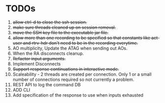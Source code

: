 # TODOs

1. <s>allow ctrl-d to close the ssh session.</s>
2. <s>make sure threads cleaned up on session removal.</s>
3. <s>move the SSH key file to the executable jar file.</s>
4. <s>allow more than one recording to be specified so that constants like act-user and rtrv-hdr don't need to be in the recording everytime.</s>
5. AO multiplicity, Update the ATAG when sending out AOs.
6. When the RA disconnects cleanup.
7. <s>Refactor input arguments.</s>
8. Implement Disconnects
9. <s>Support response continuations in interactive mode.</s>
10. Scaleability - 2 threads are created per connection. Only 1 or a small number of connections required so not currently a problem.
11. REST API to log the command DB
12. ADD CLI
13. Add specification of the response to use when inputs exhausted
